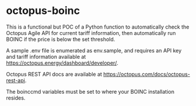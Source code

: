 # octopus-boinc
This is a functional but POC of a Python function to automatically check the Octopus Agile API for current tariff information, then automatically run BOINC if the price is below the set threshold.

A sample .env file is enumerated as env.sample, and requires an API key and tariff information available at https://octopus.energy/dashboard/developer/.

Octopus REST API docs are available at https://octopus.com/docs/octopus-rest-api.

The boinccmd variables must be set to where your BOINC installation resides.
